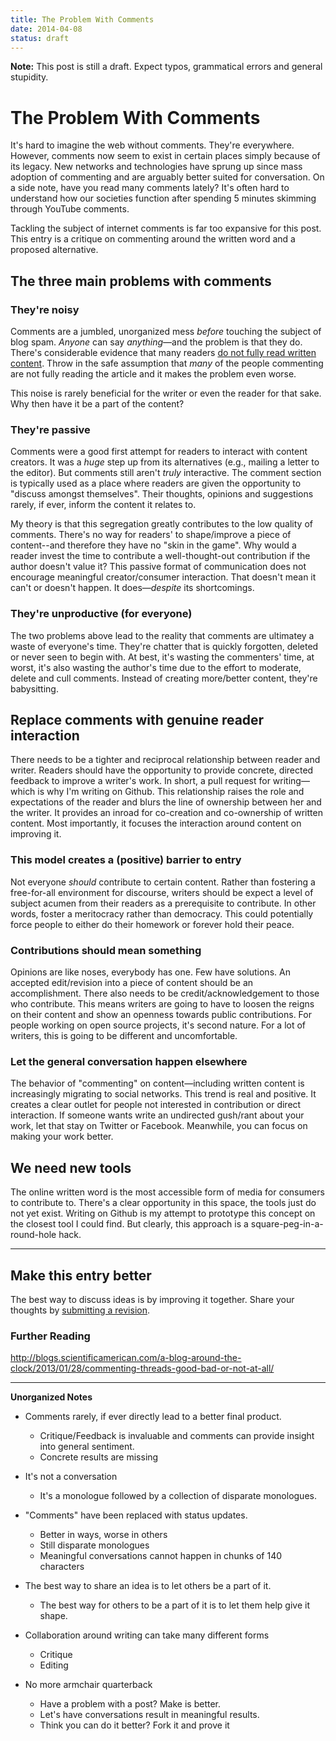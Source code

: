 ```yaml
---
title: The Problem With Comments
date: 2014-04-08
status: draft
---
```


**Note:** This post is still a draft. Expect typos, grammatical errors and general stupidity.

# The Problem With Comments

It's hard to imagine the web without comments. They're everywhere. However, comments now seem to exist in certain places simply because of its legacy. New networks and technologies have sprung up since mass adoption of commenting and are arguably better suited for conversation. On a side note, have you read many comments lately? It's often hard to understand how our societies function after spending 5 minutes skimming through YouTube comments.

Tackling the subject of internet comments is far too expansive for this post. This entry is a critique on commenting around the written word and a proposed alternative. 

## The three main problems with comments

### They're noisy

Comments are a jumbled, unorganized mess *before* touching the subject of blog spam. *Anyone* can say *anything*&mdash;and the problem is that they do. There's considerable evidence that many readers [do not fully read written content](http://www.slate.com/articles/technology/technology/2013/06/how_people_read_online_why_you_won_t_finish_this_article.html). Throw in the safe assumption that *many* of the people commenting are not fully reading the article and it makes the problem even worse.

This noise is rarely beneficial for the writer or even the reader for that sake. Why then have it be a part of the content?  

### They're passive
Comments were a good first attempt for readers to interact with content creators. It was a *huge* step up from its alternatives (e.g., mailing a letter to the editor). But comments still aren't *truly* interactive. The comment section is typically used as a place where readers are given the opportunity to "discuss amongst themselves".  Their thoughts, opinions and suggestions rarely, if ever, inform the content it relates to.

My theory is that this segregation greatly contributes to the low quality of comments. There's no way for readers' to shape/improve a piece of content--and therefore they have no "skin in the game". Why would a reader invest the time to contribute a well-thought-out contribution if the author doesn't value it? This passive format of communication does not encourage meaningful creator/consumer interaction. That doesn't mean it can't or doesn't happen. It does&mdash;*despite* its shortcomings.

### They're unproductive (for everyone)
The two problems above lead to the reality that comments are ultimatey a waste of everyone's time. They're chatter that is quickly forgotten, deleted or never seen to begin with. At best, it's wasting the commenters' time, at worst, it's also wasting the author's time due to the effort to moderate, delete and cull comments. Instead of creating more/better content, they're babysitting. 

## Replace comments with genuine reader interaction

There needs to be a tighter and reciprocal relationship between reader and writer. Readers should have the opportunity to provide concrete, directed feedback to improve a writer's work. In short, a pull request for writing&mdash; which is why I'm writing on Github. This relationship raises the role and expectations of the reader and blurs the line of ownership between her and the writer. It provides an inroad for co-creation and co-ownership of written content. Most importantly, it focuses the interaction around content on improving it.  

### This model creates a (positive) barrier to entry 
Not everyone *should* contribute to certain content. Rather than fostering a free-for-all environment for discourse, writers should be expect a level of subject acumen from their readers as a prerequisite to contribute. In other words, foster a meritocracy rather than democracy. This could potentially force people to either do their homework or forever hold their peace.

### Contributions should mean something
Opinions are like noses, everybody has one. Few have solutions. An accepted edit/revision into a piece of content should be an accomplishment. There also needs to be credit/acknowledgement to those who contribute. This means writers are going to have to loosen the reigns on their content and show an openness towards public contributions. For people working on open source projects, it's second nature. For a lot of writers, this is going to be different and uncomfortable.

### Let the general conversation happen elsewhere
The behavior of "commenting" on content&mdash;including written content is increasingly migrating to social networks. This trend is real and positive. It creates a clear outlet for people not interested in contribution or direct interaction. If someone wants write an undirected gush/rant about your work, let that stay on Twitter or Facebook. Meanwhile, you can focus on making your work better.

## We need new tools

The online written word is the most accessible form of media for consumers to contribute to. There's a clear opportunity in this space, the tools just do not yet exist. Writing on Github is my attempt to prototype this concept on the closest tool I could find. But clearly, this approach is a square-peg-in-a-round-hole hack.

---

## Make this entry better
The best way to discuss ideas is by improving it together. Share your thoughts by [submitting a revision](https://github.com/somerandomdude/writing/edit/master/entries/writing/2014-04-07-the-problem-with-comments.md).


### Further Reading

http://blogs.scientificamerican.com/a-blog-around-the-clock/2013/01/28/commenting-threads-good-bad-or-not-at-all/



---

**Unorganized Notes**


* Comments rarely, if ever directly lead to a better final product. 
	* Critique/Feedback is invaluable and comments can provide insight into general sentiment. 
	* Concrete results are missing

* It's not a conversation
	* It's a monologue followed by a collection of disparate monologues. 
	
* "Comments" have been replaced with status updates. 
	* Better in ways, worse in others
	* Still disparate monologues
	* Meaningful conversations cannot happen in chunks of 140 characters
	

* The best way to share an idea is to let others be a part of it.
	* The best way for others to be a part of it is to let them help give it shape.
	
* Collaboration around writing can take many different forms
	* Critique  
	* Editing
	
* No more armchair quarterback
	* Have a problem with a post? Make is better.
	* Let's have conversations result in meaningful results.
	* Think you can do it better? Fork it and prove it


